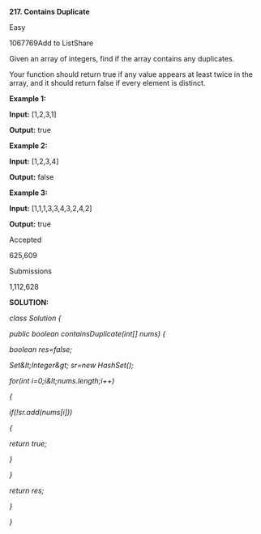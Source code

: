 **217. Contains Duplicate**

Easy

1067769Add to ListShare

Given an array of integers, find if the array contains any duplicates.

Your function should return true if any value appears at least twice in the array, and it should return false if every element is distinct.

**Example 1:**

**Input:** [1,2,3,1]

**Output:** true

**Example 2:**

**Input:** [1,2,3,4]

**Output:** false

**Example 3:**

**Input:** [1,1,1,3,3,4,3,2,4,2]

**Output:** true

Accepted

625,609

Submissions

1,112,628

**SOLUTION:**

_class Solution {_

_public boolean containsDuplicate(int[] nums) {_

_boolean res=false;_

_Set\&lt;Integer\&gt; sr=new HashSet();_

_for(int i=0;i\&lt;nums.length;i++)_

_{_

_if(!sr.add(nums[i]))_

_{_

_return true;_

_}_

_}_

_return res;_

_}_

_}_
